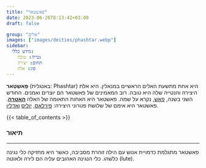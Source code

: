 ```yaml
---
title: "פאשטאר"
date: 2023-06-26T8:13:42+03:00
draft: false

group: "אלים"
images: ["images/deities/phashtar.webp"]
sidebar:
  מידע כללי:
    נטייה: טובה
    תחום: יצירה
    סוג: אלה
---
```


**פָאשְטַאר** (באנגלית: Phashtar) היא אחת מתשעת האלים הראשיים במנאלין. היא אלת היצירה והנטייה שלה היא טובה. רוב המאמינים של פאשטאר הם יוצרים ואמנים. החודש השני בשנה, [פאש](../../history/calender/phash), נקרא על שמה. פאשטאר היא האחות התאומה של האלה [**האטרה**](../../deities/hatera). פאשטאר היא אימם של שלושת פטרוני היצירה: [פירלאס](../../deities/firlas), [יוליס](../../deities/yolis) [ואדלין](../../deities/adelene).

<!--more-->

{{< table_of_contents >}}

### תיאור

---

פאשטאר מתגלמת כדמויית אנוש עם הילה זוהרת מסביבה, כאשר היא מחזיקה כלי נגינה כלשהו. כלי הנגינה האהובים עליה הם לירה ולאוטה (lute).
